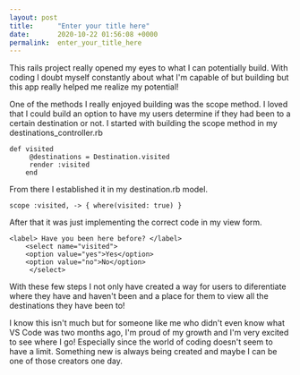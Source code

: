 ```yaml
---
layout: post
title:      "Enter your title here"
date:       2020-10-22 01:56:08 +0000
permalink:  enter_your_title_here
---
```



This rails project really opened my eyes to what I can potentially build. With coding I doubt myself constantly about what I'm capable of but building but this app really helped me realize my potential! 

One of the methods I really enjoyed building was the scope method. I loved that I could build an option to have my users determine if they had been to a certain destination or not. I started with building the scope method in my destinations_controller.rb

```
def visited
     @destinations = Destination.visited 
     render :visited
    end 
```

From there I established it in my destination.rb model. 

```
scope :visited, -> { where(visited: true) }
```

After that it was just implementing the correct code in my view form. 

```
<label> Have you been here before? </label>
    <select name="visited"> 
    <option value="yes">Yes</option>
    <option value="no">No</option>
     </select>
```

With these few steps I not only have created a way for users to diferentiate where they have and haven't been and a place for them to view all the destinations they have been to! 

I know this isn't much but for someone like me who didn't even know what VS Code was two months ago, I'm proud of my growth and I'm very excited to see where I go! Especially since the world of coding doesn't seem to have a limit. Something new is always being created and maybe I can be one of those creators one day. 
